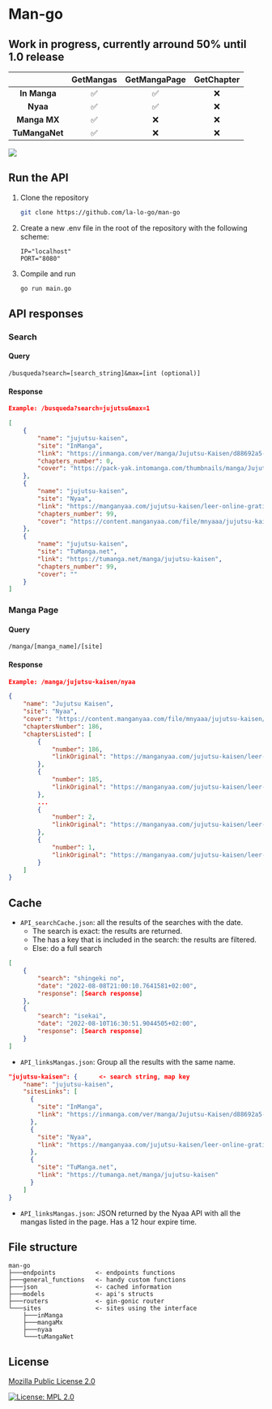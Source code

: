 # Man-go

## Work in progress, currently arround 50% until 1.0 release
|                | **GetMangas** | **GetMangaPage** | **GetChapter** |
| :------------: | :-----------: | :--------------: | :------------: |
|  **In Manga**  |       ✅       |        ✅         |       ❌        |
|    **Nyaa**    |       ✅       |        ✅         |       ❌        |
|  **Manga MX**  |       ✅       |        ❌         |       ❌        |
| **TuMangaNet** |       ✅       |        ❌         |       ❌        |

![](https://miro.medium.com/max/1100/0*QamUdvAd_-mDNIlD.gif)

## Run the API
1. Clone the repository
    ``` bash
    git clone https://github.com/la-lo-go/man-go
    ```
2. Create a new .env file in the root of the repository with the following scheme:
    ``` env
    IP="localhost"
    PORT="8080"
    ```
3. Compile and run
    ``` bash
    go run main.go 
    ```

## API responses
### Search
#### Query
```
/busqueda?search=[search_string]&max=[int (optional)]
```
#### Response
```json
Example: /busqueda?search=jujutsu&max=1

[
    {
        "name": "jujutsu-kaisen",
        "site": "InManga",
        "link": "https://inmanga.com/ver/manga/Jujutsu-Kaisen/d88692a5-c341-47fc-8e39-da11a8fdee82",
        "chapters_number": 0,
        "cover": "https://pack-yak.intomanga.com/thumbnails/manga/Jujutsu-Kaisen/d88692a5-c341-47fc-8e39-da11a8fdee82"
    },
    {
        "name": "jujutsu-kaisen",
        "site": "Nyaa",
        "link": "https://manganyaa.com/jujutsu-kaisen/leer-online-gratis-espanol",
        "chapters_number": 99,
        "cover": "https://content.manganyaa.com/file/mnyaaa/jujutsu-kaisen/description/1.jpg"
    },
    {
        "name": "jujutsu-kaisen",
        "site": "TuManga.net",
        "link": "https://tumanga.net/manga/jujutsu-kaisen",
        "chapters_number": 99,
        "cover": ""
    }
]
```

### Manga Page
#### Query
```
/manga/[manga_name]/[site]
```
#### Response
```json
Example: /manga/jujutsu-kaisen/nyaa

{
    "name": "Jujutsu Kaisen",
    "site": "Nyaa",
    "cover": "https://content.manganyaa.com/file/mnyaaa/jujutsu-kaisen/description/1.jpg",
    "chaptersNumber": 186,
    "chaptersListed": [
        {
            "number": 186,
            "linkOriginal": "https://manganyaa.com/jujutsu-kaisen/leer-online-gratis-espanol/capitulo/186"
        },
        {
            "number": 185,
            "linkOriginal": "https://manganyaa.com/jujutsu-kaisen/leer-online-gratis-espanol/capitulo/185"
        },
        ...
        {
            "number": 2,
            "linkOriginal": "https://manganyaa.com/jujutsu-kaisen/leer-online-gratis-espanol/capitulo/2"
        },
        {
            "number": 1,
            "linkOriginal": "https://manganyaa.com/jujutsu-kaisen/leer-online-gratis-espanol/capitulo/1"
        }
    ]
}
```

## Cache
- `API_searchCache.json`: all the results of the searches with the date.
  - The search is exact: the results are returned.
  - The has a key that is included in the search: the results are filtered.
  - Else: do a full search
``` json
[
    {
        "search": "shingeki no",
        "date": "2022-08-08T21:00:10.7641581+02:00",
        "response": [Search response]
    },
    {
        "search": "isekai",
        "date": "2022-08-10T16:30:51.9044505+02:00",
        "response": [Search response]
    }
]
```

- `API_linksMangas.json`: Group all the results with the same name.
``` json
"jujutsu-kaisen": {      <- search string, map key
    "name": "jujutsu-kaisen",
    "sitesLinks": [
      {
        "site": "InManga",
        "link": "https://inmanga.com/ver/manga/Jujutsu-Kaisen/d88692a5-c341-47fc-8e39-da11a8fdee82"
      },
      {
        "site": "Nyaa",
        "link": "https://manganyaa.com/jujutsu-kaisen/leer-online-gratis-espanol"
      },
      {
        "site": "TuManga.net",
        "link": "https://tumanga.net/manga/jujutsu-kaisen"
      }
    ]
}
```
- `API_linksMangas.json`: JSON returned by the Nyaa API with all the mangas listed in the page. Has a 12 hour expire time.


## File structure
```
man-go
├───endpoints           <- endpoints functions
├───general_functions   <- handy custom functions
├───json                <- cached information
├───models              <- api's structs
├───routers             <- gin-gonic router
└───sites               <- sites using the interface
    ├───inManga
    ├───mangaMx
    ├───nyaa
    └───tuMangaNet
```


## License
[Mozilla Public License 2.0](https://www.mozilla.org/en-US/MPL/2.0/)

[![License: MPL 2.0](https://img.shields.io/badge/License-MPL_2.0-brightgreen.svg)](https://www.mozilla.org/en-US/MPL/2.0/)

